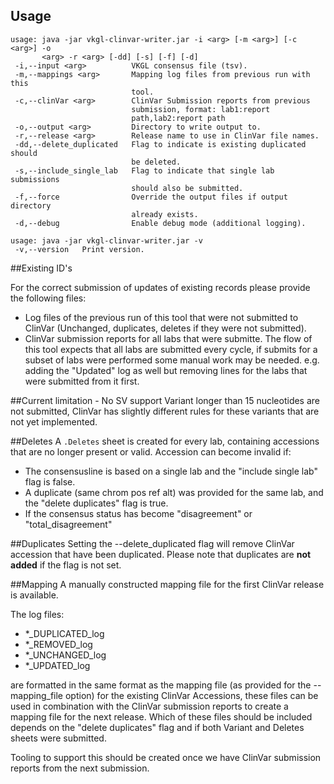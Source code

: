 ## Usage
```
usage: java -jar vkgl-clinvar-writer.jar -i <arg> [-m <arg>] [-c <arg>] -o
       <arg> -r <arg> [-dd] [-s] [-f] [-d]
 -i,--input <arg>          VKGL consensus file (tsv).
 -m,--mappings <arg>       Mapping log files from previous run with this
                           tool.
 -c,--clinVar <arg>        ClinVar Submission reports from previous
                           submission, format: lab1:report
                           path,lab2:report path
 -o,--output <arg>         Directory to write output to.
 -r,--release <arg>        Release name to use in ClinVar file names.
 -dd,--delete_duplicated   Flag to indicate is existing duplicated should
                           be deleted.
 -s,--include_single_lab   Flag to indicate that single lab submissions
                           should also be submitted.
 -f,--force                Override the output files if output directory
                           already exists.
 -d,--debug                Enable debug mode (additional logging).

usage: java -jar vkgl-clinvar-writer.jar -v
 -v,--version   Print version.
```

##Existing ID's

For the correct submission of updates of existing records please provide the following files:
- Log files of the previous run of this tool that were not submitted to ClinVar (Unchanged, duplicates, deletes if they were not submitted).
- ClinVar submission reports for all labs that were submitte.
The flow of this tool expects that all labs are submitted every cycle, if submits for a subset of labs were performed some manual work may be needed.
e.g. adding the "Updated" log as well but removing lines for the labs that were submitted from it first.

##Current limitation - No SV support
Variant longer than 15 nucleotides are not submitted, ClinVar has slightly different rules for these variants that are not yet implemented.

##Deletes
A ```.Deletes``` sheet is created for every lab, containing accessions that are no longer present or valid.
Accession can become invalid if:
- The consensusline is based on a single lab and the "include single lab" flag is false.
- A duplicate (same chrom pos ref alt) was provided for the same lab, and the "delete duplicates" flag is true.
- If the consensus status has become "disagreement" or "total_disagreement"

##Duplicates
Setting the --delete_duplicated flag will remove ClinVar accession that have been duplicated.
Please note that duplicates are **not added** if the flag is not set.

##Mapping
A manually constructed mapping file for the first ClinVar release is available.

The log files:
- *_DUPLICATED_log
- *_REMOVED_log
- *_UNCHANGED_log
- *_UPDATED_log

are formatted in the same format as the mapping file (as provided for the --mapping_file option) for the existing ClinVar Accessions, these files can be used in combination with the ClinVar submission reports to create a mapping file for the next release.
Which of these files should be included depends on the "delete duplicates" flag and if both Variant and Deletes sheets were submitted.

Tooling to support this should be created once we have ClinVar submission reports from the next submission.

